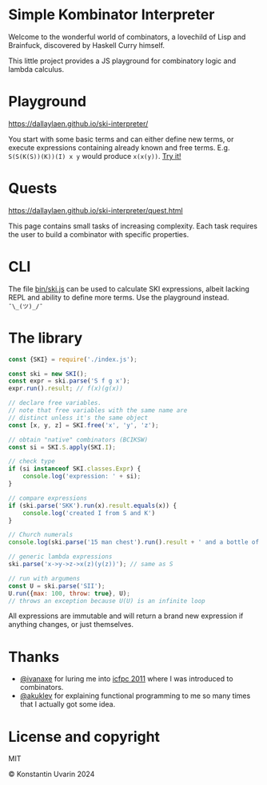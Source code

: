 # Simple Kombinator Interpreter

Welcome to the wonderful world of combinators, a lovechild of Lisp and Brainfuck, discovered by Haskell Curry himself.

This little project provides a JS playground for combinatory logic and lambda calculus.

# Playground

https://dallaylaen.github.io/ski-interpreter/

You start with some basic terms and can either define new terms, or execute expressions containing already known and free terms. E.g. `S(S(K(S))(K))(I) x y` would produce `x(x(y))`. [Try it!](https://dallaylaen.github.io/ski-interpreter/?code=S%28S%28K%28S%29%29%28K%29%29%28I%29%20x%20y&terms=)

# Quests

https://dallaylaen.github.io/ski-interpreter/quest.html

This page contains small tasks of increasing complexity. Each task requires the user to build a combinator with specific properties.

# CLI

The file [bin/ski.js](bin/ski.js) can be used to calculate SKI expressions, albeit lacking REPL and ability to define more terms. Use the playground instead. `¯\_(ツ)_/¯`

# The library

```javascript
const {SKI} = require('./index.js');

const ski = new SKI();
const expr = ski.parse('S f g x');
expr.run().result; // f(x)(g(x))

// declare free variables. 
// note that free variables with the same name are
// distinct unless it's the same object
const [x, y, z] = SKI.free('x', 'y', 'z');

// obtain "native" combinators (BCIKSW)
const si = SKI.S.apply(SKI.I);

// check type
if (si instanceof SKI.classes.Expr) {
    console.log('expression: ' + si);
}

// compare expressions
if (ski.parse('SKK').run(x).result.equals(x)) {
    console.log('created I from S and K')
}

// Church numerals
console.log(ski.parse('15 man chest').run().result + ' and a bottle of rum');

// generic lambda expressions
ski.parse('x->y->z->x(z)(y(z))'); // same as S

// run with argumens
const U = ski.parse('SII');
U.run({max: 100, throw: true}, U);
// throws an exception because U(U) is an infinite loop
```

All expressions are immutable and will return a brand new expression if anything changes, or just themselves.

# Thanks

* [@ivanaxe](https://github.com/ivanaxe) for luring me into [icfpc 2011](http://icfpc2011.blogspot.com/2011/06/task-description-contest-starts-now.html) where I was introduced to combinators.
* [@akuklev](https://github.com/akuklev) for explaining functional programming to me so many times that I actually got some idea.

# License and copyright

MIT

&copy; Konstantin Uvarin 2024

